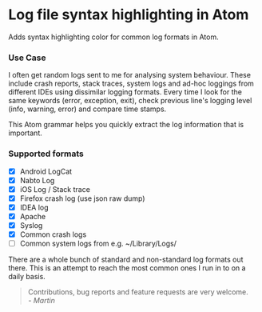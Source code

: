 # Log file syntax highlighting in Atom

Adds syntax highlighting color for common log formats in Atom.

### Use Case

I often get random logs sent to me for analysing system behaviour. These include crash reports, stack traces, system logs and ad-hoc loggings from different IDEs using dissimilar logging formats. Every time I look for the same keywords (error, exception, exit), check previous line's logging level (info, warning, error) and compare time stamps.

This Atom grammar helps you quickly extract the log information that is important.

### Supported formats

 * [x] Android LogCat
 * [x] Nabto Log
 * [x] iOS Log / Stack trace
 * [x] Firefox crash log (use json raw dump)
 * [x] IDEA log
 * [x] Apache
 * [x] Syslog
 * [x] Common crash logs
 * [ ] Common system logs from e.g. ~/Library/Logs/

There are a whole bunch of standard and non-standard log formats out there. This is an attempt to reach the most common ones I run in to on a daily basis.

> Contributions, bug reports and feature requests are very welcome.
> &nbsp; &nbsp; _- Martin_
